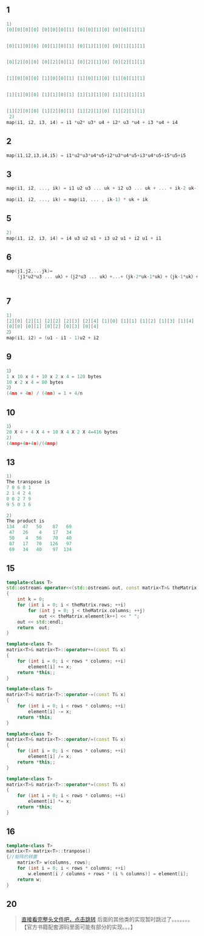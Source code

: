 ## 1
```C++
1)
[0][0][0][0] [0][0][0][1] [0][0][1][0] [0][0][1][1]


[0][1][0][0] [0][1][0][1] [0][1][1][0] [0][1][1][1]


[0][2][0][0] [0][2][0][1] [0][2][1][0] [0][2][1][1]


[1][0][0][0] [1][0][0][1] [1][0][1][0] [1][0][1][1]


[1][1][0][0] [1][1][0][1] [1][1][1][0] [1][1][1][1]


[1][2][0][0] [1][2][0][1] [1][2][1][0] [1][2][1][1]
 2)
map(i1, i2, i3, i4) = i1 *u2* u3* u4 + i2* u3 *u4 + i3 *u4 + i4
```
## 2
```C++
map(i1,i2,i3,i4,i5) = i1*u2*u3*u4*u5+i2*u3*u4*u5+i3*u4*u5+i5*u5+i5
```
## 3

```C++
map(i1, i2, ..., ik) = i1 u2 u3 ... uk + i2 u3 ... uk + ... + ik-2 uk-1 uk + ik-1 uk + ik
    
map(i1, i2, ..., ik) = map(i1, ... , ik-1) * uk + ik
```
##  5

```C++
2)
map(i1, i2, i3, i4) = i4 u3 u2 u1 + i3 u2 u1 + i2 u1 + i1
```
## 6

```C++
map(j1,j2,...jk)=
	(j1*u2*u3 ... uk）+（j2*u3 ... uk）+...+（jk-2*uk-1*uk）+（jk-1*uk）+（jk)
    
```



## 7

```C++
1)
[2][0] [2][1] [2][2] [2][3] [2][4] [1][0] [1][1] [1][2] [1][3] [1][4]
[0][0] [0][1] [0][2] [0][3] [0][4]
2）
map(i1, i2) = (u1 - i1 - 1)u2 + i2
```
## 9

```C++
1）
1 x 10 x 4 + 10 x 2 x 4 = 120 bytes
10 x 2 x 4 = 80 bytes
2）
(4mn + 4m) / (4mn) = 1 + 4/n
```
## 10

```C++
1）
20 X 4 + 4 X 4 + 10 X 4 X 2 X 4=416 bytes
2)
(4mnp+4m+4n)/(4mnp) 
```
## 13

```C++
1)
The transpose is
7 0 6 8 1
2 1 4 2 4
0 0 2 7 9
9 5 0 3 6

2)
The product is
134   47   50    87   69
 47   26    4    17   34
 50    4   56    70   40
 87   17   70   126   97
 69   34   40    97  134
```
## 15

```C++
template<class T>
std::ostream& operator<<(std::ostream& out, const matrix<T>& theMatrix)
{
	int k = 0;
	for (int i = 0; i < theMatrix.rows; ++i)
		for (int j = 0; j < theMatrix.columns; ++j)
			out << theMatrix.element[k++] << " ";
	out << std::endl;
	return  out;
}

template<class T>
matrix<T>& matrix<T>::operator+=(const T& x)
{
	for (int i = 0; i < rows * columns; ++i)
		element[i] += x;
	return *this;;
}

template<class T>
matrix<T>& matrix<T>::operator-=(const T& x)
{
	for (int i = 0; i < rows * columns; ++i)
		element[i] -= x;
	return *this;
}

template<class T>
matrix<T>& matrix<T>::operator/=(const T& x)
{
	for (int i = 0; i < rows * columns; ++i)
		element[i] /= x;
	return *this;;
}

template<class T>
matrix<T>& matrix<T>::operator*=(const T& x)
{
	for (int i = 0; i < rows * columns; ++i)
		element[i] *= x;
	return *this;
}
```
## 16
```C++
template<class T>
matrix<T> matrix<T>::tranpose()
{//矩阵的转置
	matrix<T> w(columns, rows);
	for (int i = 0; i < rows * columns; ++i)
		w.element[i / columns + rows * (i % columns)] = element[i];
	return w;
}
```
## 20
> [直接看完整头文件吧，点击跳转](https://www.cnblogs.com/ysjcqs/p/diagonalMatrix.html)
> 后面的其他类的实现暂时跳过了。。。。。。。【官方书籍配套源码里面可能有部分的实现。。。】
## 
```C++

```
## 
```C++

```
## 
```C++

```
## 
```C++

```
## 
```C++

```
## 
```C++

```
## 
```C++

```
## 
```C++

```
## 
```C++

```
## 
```C++

```
## 
```C++

```
## 
```C++

```
## 
```C++

```
## 
```C++

```
## 
```C++

```
## 
```C++

```
## 
```C++

```
## 
```C++

```
## 
```C++

```
## 
```C++

```
## 
```C++

```
## 
```C++

```
## 
```C++

```
## 
```C++

```
## 
```C++

```
## 
```C++

```
## 
```C++

```
## 
```C++

```
## 
```C++

```
## 
```C++

```
## 
```C++

```
## 
```C++

```
## 
```C++

```
## 
```C++

```
## 
```C++

```
## 
```C++

```
## 
```C++

```
## 

```C++

```
## 

```C++

```
## 
```C++

```
